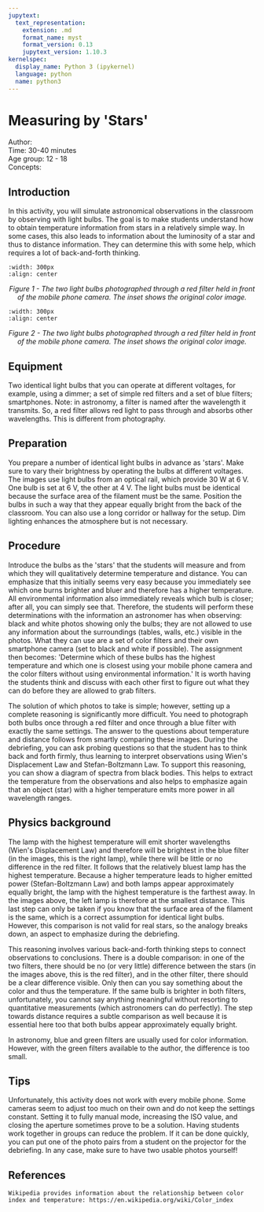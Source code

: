 ```yaml
---
jupytext:
  text_representation:
    extension: .md
    format_name: myst
    format_version: 0.13
    jupytext_version: 1.10.3
kernelspec:
  display_name: Python 3 (ipykernel)
  language: python
  name: python3
---
```


# Measuring by 'Stars'


Author:     \
Time: 30-40 minutes\
Age group:	12 - 18\
Concepts:	

## Introduction
In this activity, you will simulate astronomical observations in the classroom by observing with light bulbs. The goal is to make students understand how to obtain temperature information from stars in a relatively simple way. In some cases, this also leads to information about the luminosity of a star and thus to distance information. They can determine this with some help, which requires a lot of back-and-forth thinking.

```{image} dm80_figure1.JPG
:width: 300px
:align: center
```
<center><i> Figure 1 - The two light bulbs photographed through a red filter held in front of the mobile phone camera. The inset shows the original color image.</i></center>


```{image} dm80_figure2.JPG
:width: 300px
:align: center
```
<center><i> Figure 2 - The two light bulbs photographed through a red filter held in front of the mobile phone camera. The inset shows the original color image.</i></center>


## Equipment
Two identical light bulbs that you can operate at different voltages, for example, using a dimmer; a set of simple red filters and a set of blue filters; smartphones.
Note: in astronomy, a filter is named after the wavelength it transmits. So, a red filter allows red light to pass through and absorbs other wavelengths. This is different from photography.

## Preparation
You prepare a number of identical light bulbs in advance as 'stars'. Make sure to vary their brightness by operating the bulbs at different voltages. The images use light bulbs from an optical rail, which provide 30 W at 6 V. One bulb is set at 6 V, the other at 4 V. The light bulbs must be identical because the surface area of the filament must be the same. Position the bulbs in such a way that they appear equally bright from the back of the classroom. You can also use a long corridor or hallway for the setup. Dim lighting enhances the atmosphere but is not necessary.

## Procedure
Introduce the bulbs as the 'stars' that the students will measure and from which they will qualitatively determine temperature and distance. You can emphasize that this initially seems very easy because you immediately see which one burns brighter and bluer and therefore has a higher temperature. All environmental information also immediately reveals which bulb is closer; after all, you can simply see that. Therefore, the students will perform these determinations with the information an astronomer has when observing: black and white photos showing only the bulbs; they are not allowed to use any information about the surroundings (tables, walls, etc.) visible in the photos. What they can use are a set of color filters and their own smartphone camera (set to black and white if possible). The assignment then becomes: 'Determine which of these bulbs has the highest temperature and which one is closest using your mobile phone camera and the color filters without using environmental information.' It is worth having the students think and discuss with each other first to figure out what they can do before they are allowed to grab filters.

The solution of which photos to take is simple; however, setting up a complete reasoning is significantly more difficult. You need to photograph both bulbs once through a red filter and once through a blue filter with exactly the same settings. The answer to the questions about temperature and distance follows from smartly comparing these images. During the debriefing, you can ask probing questions so that the student has to think back and forth firmly, thus learning to interpret observations using Wien's Displacement Law and Stefan-Boltzmann Law. To support this reasoning, you can show a diagram of spectra from black bodies. This helps to extract the temperature from the observations and also helps to emphasize again that an object (star) with a higher temperature emits more power in all wavelength ranges.

## Physics background
The lamp with the highest temperature will emit shorter wavelengths (Wien's Displacement Law) and therefore will be brightest in the blue filter (in the images, this is the right lamp), while there will be little or no difference in the red filter. It follows that the relatively bluest lamp has the highest temperature. Because a higher temperature leads to higher emitted power (Stefan-Boltzmann Law) and both lamps appear approximately equally bright, the lamp with the highest temperature is the farthest away. In the images above, the left lamp is therefore at the smallest distance. This last step can only be taken if you know that the surface area of the filament is the same, which is a correct assumption for identical light bulbs. However, this comparison is not valid for real stars, so the analogy breaks down, an aspect to emphasize during the debriefing.

This reasoning involves various back-and-forth thinking steps to connect observations to conclusions. There is a double comparison: in one of the two filters, there should be no (or very little) difference between the stars (in the images above, this is the red filter), and in the other filter, there should be a clear difference visible. Only then can you say something about the color and thus the temperature. If the same bulb is brighter in both filters, unfortunately, you cannot say anything meaningful without resorting to quantitative measurements (which astronomers can do perfectly). The step towards distance requires a subtle comparison as well because it is essential here too that both bulbs appear approximately equally bright.

In astronomy, blue and green filters are usually used for color information. However, with the green filters available to the author, the difference is too small.

## Tips
Unfortunately, this activity does not work with every mobile phone. Some cameras seem to adjust too much on their own and do not keep the settings constant. Setting it to fully manual mode, increasing the ISO value, and closing the aperture sometimes prove to be a solution. Having students work together in groups can reduce the problem.
If it can be done quickly, you can put one of the photo pairs from a student on the projector for the debriefing. In any case, make sure to have two usable photos yourself!

## References
```{bibliography}
Wikipedia provides information about the relationship between color index and temperature: https://en.wikipedia.org/wiki/Color_index
```